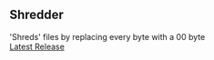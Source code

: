 ## Shredder  
'Shreds' files by replacing every byte with a 00 byte  
[Latest Release](https://github.com/Duckuk/Shredder/releases/latest)
